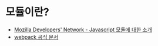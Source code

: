 # 모듈이란?

- [Mozilla Developers' Network - Javascript 모듈에 대한 소개](https://developer.mozilla.org/en-US/docs/Web/JavaScript/Guide/Modules)
- [webpack 공식 문서](https://webpack.js.org/guides/getting-started/)